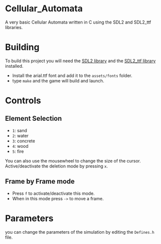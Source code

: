 # Cellular_Automata

A very basic Cellular Automata written in C using the SDL2 and SDL2_ttf libraries.

# Building

To build this project you will need the [SDL2 library](https://www.libsdl.org/download-2.0.php) and the [SDL2_ttf library](https://www.libsdl.org/projects/SDL_ttf/) installed.</br>
 
* Install the arial.ttf font and add it to the `assets/fonts` folder.
* type `make` and the game will build and launch.

# Controls

## Element Selection

* `1`: sand
* `2`: water
* `3`: concrete
* `4`: wood
* `5`: fire

You can also use the mousewheel to change the size of the cursor.</br>
Active/deactivate the deletion mode by pressing `x`.

## Frame by Frame mode

* Press `f` to activate/deactivate this mode.
* When in this mode press `->` to move a frame.

# Parameters

you can change the parameters of the simulation by editing the `Defines.h` file.

